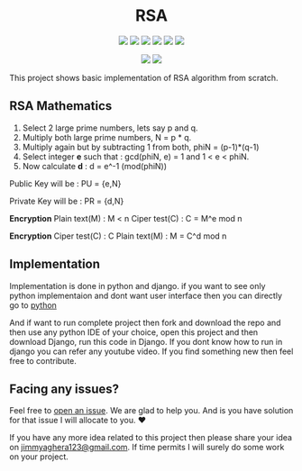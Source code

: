 <h1 align="center">RSA </h1>
<div align="center">
  
<a href="https://github.com/Jimmy5467/RSA/stargazers"><img src="https://img.shields.io/github/stars/Jimmy5467/RSA?style=flat-square"/></a> 
<a href="https://github.com/Jimmy5467/RSA/network/members"><img src="https://img.shields.io/github/forks/Jimmy5467/RSA?style=flat-square"/></a> 
<a href="https://github.com/Jimmy5467/RSA/pullss"><img src="https://img.shields.io/github/issues-pr/Jimmy5467/RSA?&style=flat-square"/></a> 
<a href="https://github.com/Jimmy5467/RSA/issues"><img src="https://img.shields.io/github/issues/Jimmy5467/RSA?style=flat-square"/></a> 
<a href="https://github.com/Jimmy5467/RSA/graphs/contributors"><img src="https://img.shields.io/github/contributors/Jimmy5467/RSA?&style=flat-square&color=orange"/></a> 
<a href="https://github.com/Jimmy5467/RSA/blob/master/LICENSE"><img src="https://img.shields.io/github/license/Jimmy5467/RSA?&style=flat-square&color=1abc9c"/></a> 
<br>
  
![](https://img.shields.io/badge/Star-If_Liked-%23FF0000.svg?&style=flat-square&logoColor=white&color=white)
![](https://img.shields.io/badge/Fork-If_you_found_interesting-%23FF0000.svg?&style=flat-square&logoColor=white&color=white)<br>
</div>  

This project shows basic implementation of RSA algorithm from scratch. 

## RSA Mathematics
1. Select 2 large prime numbers, lets say p and q.
2. Multiply both large prime numbers, N = p * q.
3. Multiply again but by subtracting 1 from both, phiN = (p-1)*(q-1)
4. Select integer **e** such that : gcd(phiN, e) = 1 and  1 < e < phiN.
5. Now calculate **d** :  d = e^-1 (mod(phiN))

Public Key will be : PU = {e,N}

Private Key will be : PR = {d,N}

**Encryption**
Plain text(M) : M < n
Ciper test(C) : C = M^e mod n


**Encryption**
Ciper test(C) : C 
Plain text(M) : M = C^d mod n

## Implementation

Implementation is done in python and django. if you want to see only python implementaion and dont want user interface then you can directly go to [python](https://github.com/Jimmy5467/RSA/blob/master/Py_files_RSA/main.py)

And if want to run complete project then fork and download the repo and then use any python IDE of your choice, open this project and then download Django, run this code in Django. If you dont know how to run in django you can refer any youtube video. If you find something new then feel free to contribute.    
<!--


## Demo:

![](https://github.com/Jimmy5467/home_automation_using_camera/blob/master/gif.gif)
-->
## Facing any issues?

Feel free to [open an issue](https://github.com/Jimmy5467/RSA/issues/new?assignees=&labels=Query&title=Query). We are glad to help you. And is you have solution for that issue I will allocate to you. ❤️ 

If you have any more idea related to this project then please share your idea on jimmyaghera123@gmail.com. If time permits I will surely do some work on your project.


